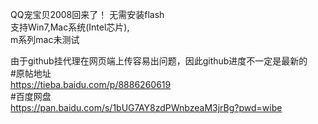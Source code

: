 QQ宠宝贝2008回来了！ 
无需安装flash  
支持Win7,Mac系统(Intel芯片),  
m系列mac未测试  

由于github挂代理在网页端上传容易出问题，因此github进度不一定是最新的  
#原帖地址  
https://tieba.baidu.com/p/8886260619  
#百度网盘  
https://pan.baidu.com/s/1bUG7AY8zdPWnbzeaM3jrBg?pwd=wibe  
